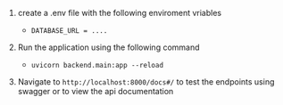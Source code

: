 1. create a .env file with the following enviroment vriables
    - `DATABASE_URL = ....`   

2. Run the application using the following command
    - `uvicorn backend.main:app --reload`    

3. Navigate to `http://localhost:8000/docs#/` to test the endpoints using swagger or to view the api documentation
